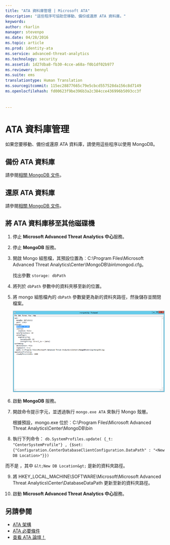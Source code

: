 ```yaml
---
title: "ATA 資料庫管理 | Microsoft ATA"
description: "這些程序可協助您移動、備份或還原 ATA 資料庫。"
keywords: 
author: rkarlin
manager: stevenpo
ms.date: 04/28/2016
ms.topic: article
ms.prod: identity-ata
ms.service: advanced-threat-analytics
ms.technology: security
ms.assetid: 1d27dba8-fb30-4cce-a68a-f0b1df02b977
ms.reviewer: bennyl
ms.suite: ems
translationtype: Human Translation
ms.sourcegitcommit: 115ec28877665c79e5cbcd557528da156c8d7149
ms.openlocfilehash: fd00623f9be396b3a2c384cce436996b5093cc3f


---
```


# ATA 資料庫管理
如果您要移動、備份或還原 ATA 資料庫，請使用這些程序以使用 MongoDB。

## 備份 ATA 資料庫
請參閱[相關 MongoDB 文件](http://docs.mongodb.org/manual/administration/backup/)。

## 還原 ATA 資料庫
請參閱[相關 MongoDB 文件](http://docs.mongodb.org/manual/administration/backup/)。

## 將 ATA 資料庫移至其他磁碟機

1.  停止 **Microsoft Advanced Threat Analytics 中心**服務。

2.  停止 **MongoDB** 服務。

3.  開啟 Mongo 組態檔，其預設位置為︰C:\Program Files\Microsoft Advanced Threat Analytics\Center\MongoDB\bin\mongod.cfg。

    找出參數 `storage: dbPath`

4.  將列於 `dbPath` 參數中的資料夾移至新的位置。

5.  將 mongo 組態檔內的 `dbPath` 參數變更為新的資料夾路徑，然後儲存並關閉檔案。

    ![修改 MongoDB 組態影像](media/ATA-mongoDB-moveDB.png)

6.  啟動 **MongoDB** 服務。

7.  開啟命令提示字元，並透過執行 `mongo.exe ATA` 來執行 Mongo 殼層。

    根據預設，mongo.exe 位於︰C:\Program Files\Microsoft Advanced Threat Analytics\Center\MongoDB\bin

8.  執行下列命令： `db.SystemProfiles.update( {_t: "CenterSystemProfile"} , {$set:{"Configuration.CenterDatabaseClientConfiguration.DataPath" : "<New DB Location>"}})`

   而不是 <New DB Location>，其中 `&lt;New DB Location&gt;` 是新的資料夾路徑。

9.  將 HKEY_LOCAL_MACHINE\SOFTWARE\Microsoft\Microsoft Advanced Threat Analytics\Center\DatabaseDataPath 更新至新的資料夾路徑。

9. 啟動 **Microsoft Advanced Threat Analytics 中心**服務。

## 另請參閱
- [ATA 架構](/advanced-threat-analytics/plan-design/ata-architecture)
- [ATA 必要條件](/advanced-threat-analytics/plan-design/ata-prerequisites)
- [查看 ATA 論壇！](https://social.technet.microsoft.com/Forums/security/home?forum=mata)




<!--HONumber=Jul16_HO3-->


